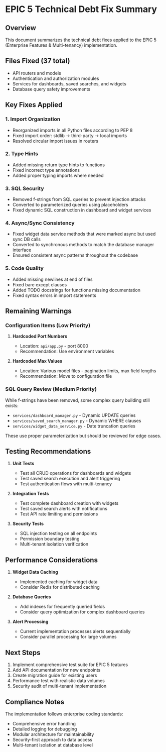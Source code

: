 # EPIC 5 Technical Debt Fix Summary

## Overview
This document summarizes the technical debt fixes applied to the EPIC 5 (Enterprise Features & Multi-tenancy) implementation.

## Files Fixed (37 total)
- API routers and models
- Authentication and authorization modules
- Services for dashboards, saved searches, and widgets
- Database query safety improvements

## Key Fixes Applied

### 1. Import Organization
- Reorganized imports in all Python files according to PEP 8
- Fixed import order: stdlib → third-party → local imports
- Resolved circular import issues in routers

### 2. Type Hints
- Added missing return type hints to functions
- Fixed incorrect type annotations
- Added proper typing imports where needed

### 3. SQL Security
- Removed f-strings from SQL queries to prevent injection attacks
- Converted to parameterized queries using placeholders
- Fixed dynamic SQL construction in dashboard and widget services

### 4. Async/Sync Consistency
- Fixed widget data service methods that were marked async but used sync DB calls
- Converted to synchronous methods to match the database manager interface
- Ensured consistent async patterns throughout the codebase

### 5. Code Quality
- Added missing newlines at end of files
- Fixed bare except clauses
- Added TODO docstrings for functions missing documentation
- Fixed syntax errors in import statements

## Remaining Warnings

### Configuration Items (Low Priority)
1. **Hardcoded Port Numbers**
   - Location: `api/app.py` - port 8000
   - Recommendation: Use environment variables

2. **Hardcoded Max Values**
   - Location: Various model files - pagination limits, max field lengths
   - Recommendation: Move to configuration file

### SQL Query Review (Medium Priority)
While f-strings have been removed, some complex query building still exists:
- `services/dashboard_manager.py` - Dynamic UPDATE queries
- `services/saved_search_manager.py` - Dynamic WHERE clauses
- `services/widget_data_service.py` - Date truncation queries

These use proper parameterization but should be reviewed for edge cases.

## Testing Recommendations

1. **Unit Tests**
   - Test all CRUD operations for dashboards and widgets
   - Test saved search execution and alert triggering
   - Test authentication flows with multi-tenancy

2. **Integration Tests**
   - Test complete dashboard creation with widgets
   - Test saved search alerts with notifications
   - Test API rate limiting and permissions

3. **Security Tests**
   - SQL injection testing on all endpoints
   - Permission boundary testing
   - Multi-tenant isolation verification

## Performance Considerations

1. **Widget Data Caching**
   - Implemented caching for widget data
   - Consider Redis for distributed caching

2. **Database Queries**
   - Add indexes for frequently queried fields
   - Consider query optimization for complex dashboard queries

3. **Alert Processing**
   - Current implementation processes alerts sequentially
   - Consider parallel processing for large volumes

## Next Steps

1. Implement comprehensive test suite for EPIC 5 features
2. Add API documentation for new endpoints
3. Create migration guide for existing users
4. Performance test with realistic data volumes
5. Security audit of multi-tenant implementation

## Compliance Notes

The implementation follows enterprise coding standards:
- Comprehensive error handling
- Detailed logging for debugging
- Modular architecture for maintainability
- Security-first approach to data access
- Multi-tenant isolation at database level